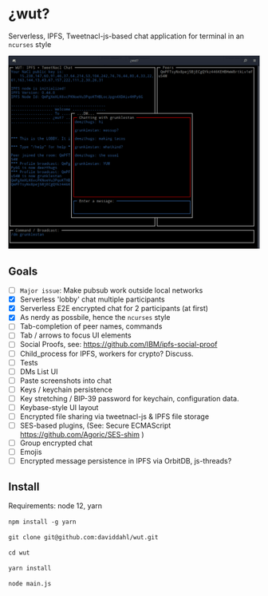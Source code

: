 # ¿wut?

Serverless, IPFS, Tweetnacl-js-based chat application for terminal in an `ncurses` style

![](img/wut-screen.png)

## Goals

* [ ] `Major issue`: Make pubsub work outside local networks
* [x] Serverless 'lobby' chat multiple participants
* [x] Serverless E2E encrypted chat for 2 participants (at first)
* [x] As nerdy as possbile, hence the `ncurses` style
* [ ] Tab-completion of peer names, commands
* [ ] Tab / arrows to focus UI elements
* [ ] Social Proofs, see: https://github.com/IBM/ipfs-social-proof
* [ ] Child_process for IPFS, workers for crypto? Discuss.
* [ ] Tests
* [ ] DMs List UI
* [ ] Paste screenshots into chat
* [ ] Keys / keychain persistence
* [ ] Key stretching / BIP-39 password for keychain, configuration data.
* [ ] Keybase-style UI layout
* [ ] Encrypted file sharing via tweetnacl-js & IPFS file storage
* [ ] SES-based plugins, (See: Secure ECMAScript https://github.com/Agoric/SES-shim )
* [ ] Group encrypted chat
* [ ] Emojis
* [ ] Encrypted message persistence in IPFS via OrbitDB, js-threads?

## Install

Requirements: node 12, yarn

`npm install -g yarn`

`git clone git@github.com:daviddahl/wut.git`

`cd wut`

`yarn install`

`node main.js`
